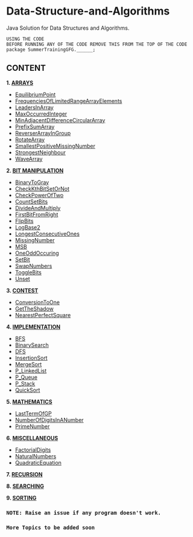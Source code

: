# Data-Structure-and-Algorithms
Java Solution for Data Structures and Algorithms.
    
    USING THE CODE
    BEFORE RUNNING ANY OF THE CODE REMOVE THIS FROM THE TOP OF THE CODE
    package SummerTrainingGFG.______;
    
## CONTENT
<b>1. [ARRAYS](Arrays)</b>
* [EquilibriumPoint](Arrays/EquilibriumPoint.java)
* [FrequenciesOfLimitedRangeArrayElements](Arrays/FrequenciesOfLimitedRangeArrayElements.java)
* [LeadersInArray](Arrays/LeadersInArray.java)
* [MaxOccurredInteger](Arrays/MaxOccurredInteger.java)
* [MinAdjacentDifferenceCircularArray](Arrays/MinAdjacentDifferenceCircularArray.java)
* [PrefixSumArray](Arrays/PrefixSumArray.java)
* [ReverserArrayInGroup](Arrays/ReverserArrayInGroup.java)
* [RotateArray](Arrays/RotateArray.java)
* [SmallestPositiveMissingNumber](Arrays/SmallestPositiveMissingNumber.java)
* [StrongestNeighbour](Arrays/StrongestNeighbour.java)
* [WaveArray](Arrays/WaveArray.java)

<b>2.	[BIT MANIPULATION](BitManipulation)</b>
* [BinaryToGray](BitManipulation/BinaryToGray.java)
* [CheckKthBitSetOrNot](BitManipulation/CheckKthBitSetOrNot.java)
* [CheckPowerOfTwo](BitManipulation/CheckPowerOfTwo.java)
* [CountSetBits](BitManipulation/CountSetBits.java)
* [DivideAndMultiply](BitManipulation/DivideAndMultiply.java)
* [FirstBitFromRight](BitManipulation/FirstBitFromRight.java)
* [FlipBits](BitManipulation/FlipBits.java)
* [LogBase2](BitManipulation/LogBase2.java)
* [LongestConsecutiveOnes](BitManipulation/LongestConsecutiveOnes.java)
* [MissingNumber](BitManipulation/MissingNumber.java)
* [MSB](BitManipulation/MSB.java)
* [OneOddOccuring](BitManipulation/OneOddOccuring.java)
* [SetBit](BitManipulation/SetBit.java)
* [SwapNumbers](BitManipulation/SwapNumbers.java)
* [ToggleBits](BitManipulation/ToggleBits.java)
* [Unset](BitManipulation/Unset.java)

<b>3.	[CONTEST](Contest)</b>
* [ConversionToOne](Contest/ConversionToOne.java)
* [GetTheShadow](Contest/GetTheShadow.java)
* [NearestPerfectSquare](Contest/NearestPerfectSquare.java)

<b>4.	[IMPLEMENTATION](Implementation)</b>
* [BFS](Implementation/BFS.java)
* [BinarySearch](Implementation/BinarySearch.java)
* [DFS](Implementation/DFS.java)
* [InsertionSort](Implementation/InsertionSort.java)
* [MergeSort](Implementation/MergeSort.java)
* [P_LinkedList](Implementation/P_LinkedList.java)
* [P_Queue](Implementation/P_Queue.java)
* [P_Stack](Implementation/P_Stack.java)
* [QuickSort](Implementation/QuickSort.java)

<b>5.	[MATHEMATICS](Mathematics)</b>

* [LastTermOfGP](Mathematics/LastTermOfGP.java)
* [NumberOfDigitsInANumber](Mathematics/NumberOfDigitsInANumber.java)
* [PrimeNumber](Mathematics/PrimeNumber.java)

<b>6.	[MISCELLANEOUS](Miscellaneous)</b>

* [FactorialDigits](Miscellaneous/FactorialDigits.java)
* [NaturalNumbers](Miscellaneous/NaturalNumbers.java)
* [QuadraticEquation](Miscellaneous/QuadraticEquation.java)

<b>7.	[RECURSION](Recursion)</b>

<b>8.	[SEARCHING](Searching)</b>

<b>9.	[SORTING](Sorting)</b>



### `NOTE: Raise an issue if any program doesn't work.`
### `More Topics to be added soon`